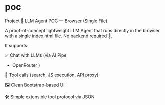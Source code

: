 # poc
Project
🤖 LLM Agent POC — Browser (Single File)

A proof-of-concept lightweight LLM Agent that runs directly in the browser with a single index.html file.
No backend required 🚀.

It supports:

✅ Chat with LLMs (via AI Pipe
 + OpenRouter
)

🔎 Tool calls (search, JS execution, API proxy)

🖼️ Clean Bootstrap-based UI

🛠️ Simple extensible tool protocol via JSON
